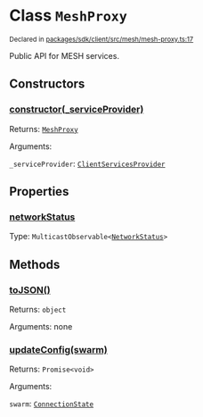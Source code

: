 # Class `MeshProxy`
<sub>Declared in [packages/sdk/client/src/mesh/mesh-proxy.ts:17](https://github.com/dxos/dxos/blob/d2aae6ea4/packages/sdk/client/src/mesh/mesh-proxy.ts#L17)</sub>


Public API for MESH services.

## Constructors
### [constructor(_serviceProvider)](https://github.com/dxos/dxos/blob/d2aae6ea4/packages/sdk/client/src/mesh/mesh-proxy.ts#L28)




Returns: <code>[MeshProxy](/api/@dxos/client/classes/MeshProxy)</code>

Arguments: 

`_serviceProvider`: <code>[ClientServicesProvider](/api/@dxos/client/interfaces/ClientServicesProvider)</code>



## Properties
### [networkStatus](https://github.com/dxos/dxos/blob/d2aae6ea4/packages/sdk/client/src/mesh/mesh-proxy.ts#L42)
Type: <code>MulticastObservable&lt;[NetworkStatus](/api/@dxos/client/interfaces/NetworkStatus)&gt;</code>




## Methods
### [toJSON()](https://github.com/dxos/dxos/blob/d2aae6ea4/packages/sdk/client/src/mesh/mesh-proxy.ts#L36)




Returns: <code>object</code>

Arguments: none




### [updateConfig(swarm)](https://github.com/dxos/dxos/blob/d2aae6ea4/packages/sdk/client/src/mesh/mesh-proxy.ts#L46)




Returns: <code>Promise&lt;void&gt;</code>

Arguments: 

`swarm`: <code>[ConnectionState](/api/@dxos/client/enums#ConnectionState)</code>


